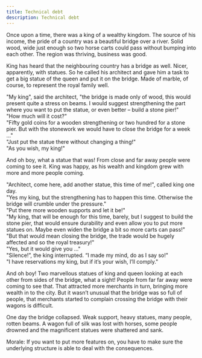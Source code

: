 ```yaml
---
title: Technical debt
description: Technical debt
---
```


Once upon a time, there was a king of a wealthy kingdom. The source of his income, the pride of a country was a beautiful bridge over a river. Solid wood, wide just enough so two horse carts could pass without bumping into each other. The region was thriving, business was good.

King has heard that the neighbouring country has a bridge as well. Nicer, apparently, with statues. So he called his architect and gave him a task to get a big statue of the queen and put it on the bridge. Made of marble, of course, to represent the royal family well. 

"My king", said the architect, "the bridge is made only of wood, this would present quite a stress on beams. I would suggest strengthening the part where you want to put the statue, or even better – build a stone pier!"  
"How much will it cost?"  
"Fifty gold coins for a wooden strengthening or two hundred for a stone pier. But with the stonework we would have to close the bridge for a week …"  
"Just put the statue there without changing a thing!"  
"As you wish, my king!"

And oh boy, what a statue that was! From close and far away people were coming to see it. King was happy, as his wealth and kingdom grew with more and more people coming.

"Architect, come here, add another statue, this time of me!", called king one day.  
"Yes my king, but the strengthening has to happen this time. Otherwise the bridge will crumble under the pressure."  
"Put there more wooden supports and let it be!"  
"My king, that will be enough for this time, barely, but I suggest to build the stone pier, that would ensure durability and even allow you to put more statues on. Maybe even widen the bridge a bit so more carts can pass!"  
"But that would mean closing the bridge, the trade would be hugely affected and so the royal treasury!"  
"Yes, but it would give you …"  
"Silence!”, the king interrupted. “I made my mind, do as I say so!"  
"I have reservations my king, but if it’s your wish, I’ll comply."

And oh boy! Two marvellous statues of king and queen looking at each other from sides of the bridge, what a sight! People from far far away were coming to see that. That attracted more merchants in turn, bringing more wealth in to the city. But it wasn’t unusual that the bridge was so full of people, that merchants started to complain crossing the bridge with their wagons is difficult.

One day the bridge collapsed. Weak support, heavy statues, many people, rotten beams. A wagon full of silk was lost with horses, some people drowned and the magnificent statues were shattered and sank.


Morale: 
If you want to put more features on, you have to make sure the underlying structure is able to deal with the consequences.


